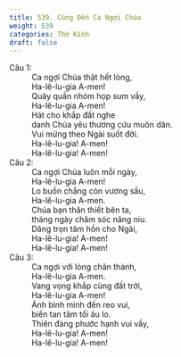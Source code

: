 ```yaml
---
title: 539. Cùng Đến Ca Ngợi Chúa
weight: 539
categories: Thờ Kính
draft: false
---
```

<dl><dt>Câu 1:</dt><dd data-verse="1">Ca ngợi Chúa thật hết lòng, <br/>Ha-lê-lu-gia A-men! <br/>Quây quần nhóm họp sum vầy, <br/>Ha-lê-lu-gia A-men! <br/>Hát cho khắp đất nghe <br/>danh Chúa yêu thương cứu muôn dân. <br/>Vui mừng theo Ngài suốt đời. <br/>Ha-lê-lu-gia! A-men! <br/>Ha-lê-lu-gia! A-men! </dd><dt>Câu 2:</dt><dd data-verse="2">Ca ngợi Chúa luôn mỗi ngày, <br/>Ha-lê-lu-gia A-men! <br/>Lo buồn chẳng còn vương sầu, <br/>Ha-lê-lu-gia A-men. <br/>Chúa bạn thân thiết bên ta, <br/>tháng ngày chăm sóc nâng niu. <br/>Dâng trọn tâm hồn cho Ngài, <br/>Ha-lê-lu-gia! A-men! <br/>Ha-lê-lu-gia! A-men! </dd><dt>Câu 3:</dt><dd data-verse="3">Ca ngợi với lòng chân thành, <br/>Ha-lê-lu-gia A-men. <br/>Vang vọng khắp cùng đất trời, <br/>Ha-lê-lu-gia A-men! <br/>Ánh bình minh đến reo vui, <br/>biến tan tăm tối âu lo. <br/>Thiên đàng phước hạnh vui vầy, <br/>Ha-lê-lu-gia! A-men! <br/>Ha-lê-lu-gia! A-men! </dd></dl>